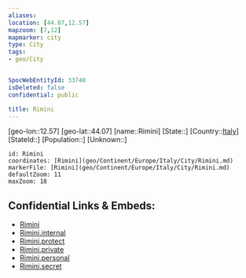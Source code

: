 ```yaml
---
aliases: 
location: [44.07,12.57]
mapzoom: [7,12] 
mapmarker: city 
type: City
tags:
- geo/City


SpocWebEntityId: 33740
isDeleted: false
confidential: public

title: Rimini
---
```

[geo-lon::12.57]
[geo-lat::44.07]
[name::Rimini]
[State::]
[Country::[Italy](geo/Continent/Europe/Italy.md)]
[StateId::]
[Population::]
[Unknown::]


```leaflet
id: Rimini
coordinates: [Rimini](geo/Continent/Europe/Italy/City/Rimini.md)
markerFile: [Rimini](geo/Continent/Europe/Italy/City/Rimini.md)
defaultZoom: 11 
maxZoom: 18
```


## Confidential Links & Embeds: 
- [Rimini](../../../../../../_public/geo/Continent/Europe/Italy/City/Rimini.md) 
- [Rimini.internal](../../../../../../_internal/geo/Continent/Europe/Italy/City/Rimini.internal.md) 
- [Rimini.protect](../../../../../../_protect/geo/Continent/Europe/Italy/City/Rimini.protect.md) 
- [Rimini.private](../../../../../../_private/geo/Continent/Europe/Italy/City/Rimini.private.md) 
- [Rimini.personal](../../../../../../_personal/geo/Continent/Europe/Italy/City/Rimini.personal.md) 
- [Rimini.secret](../../../../../../_secret/geo/Continent/Europe/Italy/City/Rimini.secret.md) 
